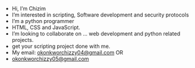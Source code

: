 -  Hi, I’m Chizim
-  I’m interested in scripting, Software development and security protocols
-  I’m a  python programmer
-  HTML, CSS and JavaScript.
-  I’m looking to collaborate on ... web development and python related projects.
-  get your scripting project done with me.
-  My email: okonkworchizzy04@gmail.com   OR
-  okonkworchizzy05@gmail.com

<!---
Tangent-01/Tangent-01 is a ✨ special ✨ repository because its `README.md` (this file) appears on your GitHub profile.
You can click the Preview link to take a look at your changes.
--->
